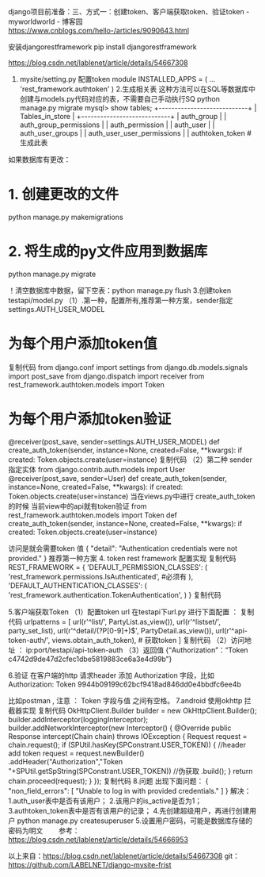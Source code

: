 django项目前准备：三、方式一：创建token、客户端获取token、验证token - myworldworld - 博客园 https://www.cnblogs.com/hello-/articles/9090643.html

安装djangorestframework  pip install djangorestframework

https://blog.csdn.net/lablenet/article/details/54667308

1.  mysite/setting.py 配置token module
INSTALLED_APPS = (
    ...
    'rest_framework.authtoken'
)
2.生成相关表
这种方法可以在SQL等数据库中创建与models.py代码对应的表，不需要自己手动执行SQ
python manage.py migrate
mysql> show tables;
+----------------------------+
| Tables_in_store            |
+----------------------------+
| auth_group                 |
| auth_group_permissions     |
| auth_permission            |
| auth_user                  |
| auth_user_groups           |
| auth_user_user_permissions |
| authtoken_token  #生成此表

如果数据库有更改：
# 1. 创建更改的文件
python manage.py makemigrations
# 2. 将生成的py文件应用到数据库
python manage.py migrate
 

！清空数据库中数据，留下空表：python manage.py flush
3.创建token
testapi/model.py
（1）.第一种，配置所有,推荐第一种方案，sender指定settings.AUTH_USER_MODEL
# 为每个用户添加token值
复制代码
from django.conf import settings
from django.db.models.signals import post_save
from django.dispatch import receiver
from rest_framework.authtoken.models import Token

# 为每个用户添加token验证
@receiver(post_save, sender=settings.AUTH_USER_MODEL)
def create_auth_token(sender, instance=None, created=False, **kwargs):
    if created:
        Token.objects.create(user=instance)
复制代码
 （2）第二种 sender指定实体
 from django.contrib.auth.models import User
@receiver(post_save, sender=User)
def create_auth_token(sender, instance=None, created=False, **kwargs):
    if created:
        Token.objects.create(user=instance)
当在views.py中进行 create_auth_token 的时候 当前view中的api就有token验证
from rest_framework.authtoken.models import Token
def create_auth_token(sender, instance=None, created=False, **kwargs):
    if created:
        Token.objects.create(user=instance)
 

访问是就会需要token 值
{
  "detail": "Authentication credentials were not provided."
}
推荐第一种方案
4. token rest framework 配置实现
复制代码
REST_FRAMEWORK = {
    'DEFAULT_PERMISSION_CLASSES': (
        'rest_framework.permissions.IsAuthenticated', #必须有
    ),
    'DEFAULT_AUTHENTICATION_CLASSES': (
        'rest_framework.authentication.TokenAuthentication',
    )
}
复制代码
 

5.客户端获取Token
（1）配置token url
在testapi下url.py 进行下面配置 ：
复制代码
urlpatterns = [
    url(r'^list/', PartyList.as_view()),
    url(r'^listset/', party_set_list),
    url(r'^detail/(?P<pk>[0-9]+)$', PartyDetail.as_view()),
    url(r'^api-token-auth/', views.obtain_auth_token), # 获取token
]
复制代码
（2）访问地址 ： ip:port/testapi/api-token-auth
（3）返回值
{“Authorization”：“Token c4742d9de47d2cfec1dbe5819883ce6a3e4d99b”}

6.验证
在客户端的http 请求header 添加 Authorization 字段，比如
Authorization: Token 9944b09199c62bcf9418ad846dd0e4bbdfc6ee4b
 

比如postman , 注意 ： Token 字段与值 之间有空格。
7.android 使用okhttp 拦截器实现
复制代码
OkHttpClient.Builder builder = new OkHttpClient.Builder();
        builder.addInterceptor(loggingInterceptor);
        builder.addNetworkInterceptor(new Interceptor() {
            @Override
            public Response intercept(Chain chain) throws IOException {
                Request request = chain.request();
                if (SPUtil.hasKey(SPConstrant.USER_TOKEN)) {
                    //header add token
                    request = request.newBuilder()
                            .addHeader("Authorization","Token "+SPUtil.getSpString(SPConstrant.USER_TOKEN)) //伪获取
                            .build();
                }
                return chain.proceed(request);
            }
        });
复制代码
8.问题
出现下面问题：
{
  "non_field_errors": [
    "Unable to log in with provided credentials."
  ]
}
解决：
1.auth_user表中是否有该用户；
2.该用户的is_active是否为1；
3.authtoken_token表中是否有该用户的记录；
4.先创建超级用户，再进行创建用户
python manage.py createsuperuser
5.设置用户密码，可能是数据库存储的密码为明文
　　参考：https://blog.csdn.net/lablenet/article/details/54666953


以上来自：https://blog.csdn.net/lablenet/article/details/54667308
git：https://github.com/LABELNET/django-mysite-frist